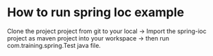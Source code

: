 # How to run spring Ioc example
Clone the project project from git to your local -> Import the spring-ioc project as maven project into your workspace -> then run com.training.spring.Test java file.
